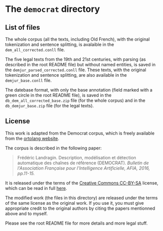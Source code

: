 # The `democrat` directory

## List of files

The whole corpus (all the texts, including Old French), with the original tokenization and sentence splitting, is avalaible in the `dem_all_corrected.conll` file.

The five legal texts from the 19th and 21st centuries, with parsing (as described in the root README file) but without named entities, is saved in the `demjur_parsed_corrected.conll` file.  These texts, with the original tokenization and sentence splitting, are also available in the `demjur_base.conll` file.

The datebase format, with only the base annotation (field marked with a green circle in the root README file), is saved in the `db_dem_all_corrected_base.zip` file (for the whole corpus) and in the `db_demjur_base.zip` file (for the legal texts).

## License

This work is adapted from the Democrat corpus, which is freely available from the [ortolang website](http://ortolang.fr).

The corpus is described in the following paper:

> Frédéric Landragin. Description, modélisation et détection automatique des chaînes de référence (DEMOCRAT). _Bulletin de l'Association Française pour l'Intelligence Artificielle, AFIA, 2016, pp.11-15._

It is released under the terms of the [Creative Commons CC-BY-SA](https://creativecommons.org/licenses/by-sa/4.0/deed.en) license, which can be read in full [here](https://creativecommons.org/licenses/by-sa/4.0/legalcode).

The modified work (the files in this directory) are released under the terms of the same license as the original work.  If you use it, you must give appropriate credit to the original authors by citing the papers mentionned above and to myself.

Please see the root README file for more details and more legal stuff.
